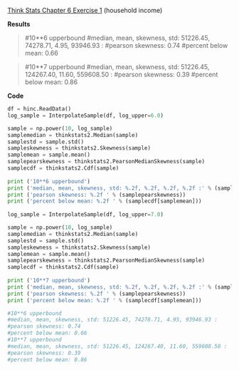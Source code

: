 [Think Stats Chapter 6 Exercise 1](http://greenteapress.com/thinkstats2/html/thinkstats2007.html#toc60) (household income)

**Results**
>#10**6 upperbound
>#median, mean, skewness, std: 51226.45, 74278.71, 4.95, 93946.93 :
>#pearson skewness: 0.74 
>#percent below mean: 0.66 

>#10**7 upperbound
>#median, mean, skewness, std: 51226.45, 124267.40, 11.60, 559608.50 :
>#pearson skewness: 0.39 
>#percent below mean: 0.86

**Code**

```python
df = hinc.ReadData()
log_sample = InterpolateSample(df, log_upper=6.0)

sample = np.power(10, log_sample)
samplemedian = thinkstats2.Median(sample)
samplestd = sample.std()
sampleskewness = thinkstats2.Skewness(sample)
samplemean = sample.mean()
samplepearskewness = thinkstats2.PearsonMedianSkewness(sample)
samplecdf = thinkstats2.Cdf(sample)
   
print ('10**6 upperbound')   
print ('median, mean, skewness, std: %.2f, %.2f, %.2f, %.2f :' % (samplemedian, samplemean, sampleskewness, samplestd))
print ('pearson skewness: %.2f ' % (samplepearskewness))
print ('percent below mean: %.2f ' % (samplecdf[samplemean]))
    
log_sample = InterpolateSample(df, log_upper=7.0)

sample = np.power(10, log_sample)
samplemedian = thinkstats2.Median(sample)
samplestd = sample.std()
sampleskewness = thinkstats2.Skewness(sample)
samplemean = sample.mean()
samplepearskewness = thinkstats2.PearsonMedianSkewness(sample)
samplecdf = thinkstats2.Cdf(sample)
   
print ('10**7 upperbound')   
print ('median, mean, skewness, std: %.2f, %.2f, %.2f, %.2f :' % (samplemedian, samplemean, sampleskewness, samplestd))
print ('pearson skewness: %.2f ' % (samplepearskewness))
print ('percent below mean: %.2f ' % (samplecdf[samplemean]))

#10**6 upperbound
#median, mean, skewness, std: 51226.45, 74278.71, 4.95, 93946.93 :
#pearson skewness: 0.74 
#percent below mean: 0.66 
#10**7 upperbound
#median, mean, skewness, std: 51226.45, 124267.40, 11.60, 559608.50 :
#pearson skewness: 0.39 
#percent below mean: 0.86
```
